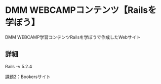 # DMM WEBCAMPコンテンツ【Railsを学ぼう】
DMM WEBCAMP学習コンテンツRailsを学ぼうで作成したWebサイト

## 詳細
Rails -v 5.2.4

課題2：Bookersサイト
